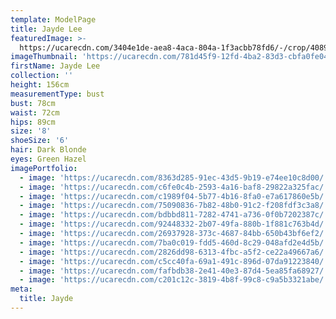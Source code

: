 ```yaml
---
template: ModelPage
title: Jayde Lee
featuredImage: >-
  https://ucarecdn.com/3404e1de-aea8-4aca-804a-1f3acbb78fd6/-/crop/4089x3963/0,1074/-/preview/
imageThumbnail: 'https://ucarecdn.com/781d45f9-12fd-4ba2-83d3-cbfa0fe04d9a/'
firstName: Jayde Lee
collection: ''
height: 156cm
measurementType: bust
bust: 78cm
waist: 72cm
hips: 89cm
size: '8'
shoeSize: '6'
hair: Dark Blonde
eyes: Green Hazel
imagePortfolio:
  - image: 'https://ucarecdn.com/8363d285-91ec-43d5-9b19-e74ee10c8d00/'
  - image: 'https://ucarecdn.com/c6fe0c4b-2593-4a16-baf8-29822a325fac/'
  - image: 'https://ucarecdn.com/c1989f04-5b77-4b16-8fa0-e7a617860e5b/'
  - image: 'https://ucarecdn.com/75090836-7b82-48b0-91c2-f208fdf3c3a8/'
  - image: 'https://ucarecdn.com/bdbbd811-7282-4741-a736-0f0b7202387c/'
  - image: 'https://ucarecdn.com/92448332-2b07-49fa-880b-1f881c763b4d/'
  - image: 'https://ucarecdn.com/26937928-373c-4687-84bb-650b43bf6ef2/'
  - image: 'https://ucarecdn.com/7ba0c019-fdd5-460d-8c29-048afd2e4d5b/'
  - image: 'https://ucarecdn.com/2826dd98-6313-4fbc-a5f2-ce22a49667a6/'
  - image: 'https://ucarecdn.com/c5cc40fa-69a1-491c-896d-07da91223840/'
  - image: 'https://ucarecdn.com/fafbdb38-2e41-40e3-87d4-5ea85fa68927/'
  - image: 'https://ucarecdn.com/c201c12c-3819-4b8f-99c8-c9a5b3321abe/'
meta:
  title: Jayde
---
```


